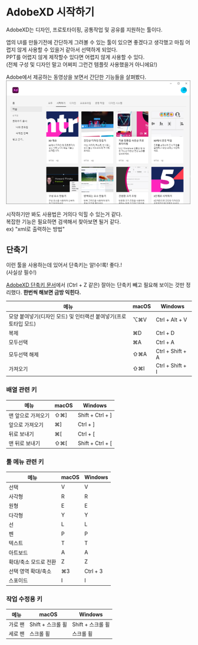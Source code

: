 # AdobeXD 시작하기
AdobeXD는 디자인, 프로토타이핑, 공통작업 및 공유를 지원하는 툴이다.

앱의 UI를 만들기전에 간단하게 그려볼 수 있는 툴이 있으면 좋겠다고 생각했고 
마침 어렵지 않게 사용할 수 있을거 같아서 선택하게 되었다.     
PPT를 어렵지 않게 제작할수 있다면 어렵지 않게 사용할 수 있다.     
(전체 구성 및 디자인 말고 어쩌피 그런건 템플릿 사용했을거 아니에요!) 

Adobe에서 제공하는 동영상을 보면서 간단한 기능들을 살펴봤다.    
<img src="./adobe_xd_start.png" width="500">

시작하기만 봐도 사용법은 거의다 익힐 수 있는거 같다.    
복잡한 기능은 필요하면 검색해서 찾아보면 될거 같다.      
ex) "xml로 출력하는 방법"  

## 단축기
이런 툴을 사용하는데 있어서 단축키는 알!수!록! 좋다.!      
(사실상 필수!)

[AdobeXD 단축키 문서](https://helpx.adobe.com/kr/xd/help/keyboard-shortcuts.ug.html)에서 (Ctrl + Z 같은) 잘아는 단축키 빼고 필요해 보이는 것만 정리했다.
**한번씩 해보면 금방 익힌다.**

|메뉴   | 	macOS |	Windows |
|-------|---------|---------|
|모양 붙여넣기(디자인 모드) 및 인터랙션 붙여넣기(프로토타입 모드)|	⌥⌘V|	Ctrl + Alt + V|
|복제|	⌘D|	Ctrl + D|
|모두선택| ⌘A|	Ctrl + A|
|모두선택 해제|	⇧⌘A|	Ctrl + Shift + A|
|가져오기|	⇧⌘I|	Ctrl + Shift + I|

### 배열 관련 키
|메뉴   | 	macOS |	Windows |
|-------|---------|---------|
|맨 앞으로 가져오기|	⇧⌘]|	Shift + Ctrl + ]|
|앞으로 가져오기|	⌘]|	Ctrl + ]|
|뒤로 보내기|	⌘[|	Ctrl + [|
|맨 뒤로 보내기|	⇧⌘[|	Shift + Ctrl + [|


### 툴 메뉴 관련 키
|메뉴   | 	macOS |	Windows |
|-------|---------|---------|
|선택| V|	V|
|사각형| R|	R|
|원형| E|	E|
|다각형| Y|	Y|
|선| L|	L|
|펜| P|	P|
|텍스트| T|	T|
|아트보드| A|	A|
|확대/축소 모드로 전환| Z | Z |
|선택 영역 확대/축소|	⌘3|	Ctrl + 3|
|스포이드| 	I|	I|

### 작업 수정용 키
|메뉴   | 	macOS |	Windows |
|-------|---------|---------|
|가로 팬|	Shift + 스크롤 휠 |Shift + 스크롤 휠|
|세로 팬|	스크롤 휠|	스크롤 휠|